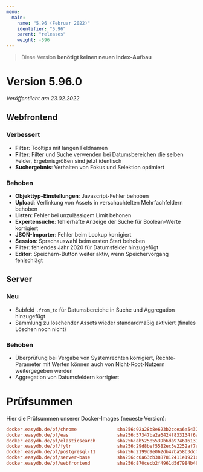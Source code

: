 ```yaml
---
menu:
  main:
    name: "5.96 (Februar 2022)"
    identifier: "5.96"
    parent: "releases"
    weight: -596
---
```


> Diese Version **benötigt keinen neuen Index-Aufbau**

# Version 5.96.0

*Veröffentlicht am 23.02.2022*

## Webfrontend

### Verbessert
* **Filter**: Tooltips mit langen Feldnamen
* **Filter**: Filter und Suche verwenden bei Datumsbereichen die selben Felder, Ergebnisgrößen sind jetzt identisch
* **Suchergebnis**: Verhalten von Fokus und Selektion optimiert

### Behoben
* **Objekttyp-Einstellungen**: Javascript-Fehler behoben
* **Upload**: Verlinkung von Assets in verschachtelten Mehrfachfeldern behoben
* **Listen**: Fehler bei unzulässigem Limit behonen
* **Expertensuche**: fehlerhafte Anzeige der Suche für Boolean-Werte korrigiert
* **JSON-Importer**: Fehler beim Lookup korrigiert
* **Session**: Sprachauswahl beim ersten Start behoben
* **Filter**: fehlendes Jahr 2020 für Datumsfelder hinzugefügt
* **Editor**: Speichern-Button weiter aktiv, wenn Speichervorgang fehlschlägt

## Server

### Neu
* Subfeld `.from_to` für Datumsbereiche in Suche und Aggregation hinzugefügt
* Sammlung zu löschender Assets wieder standardmäßig aktiviert (finales Löschen noch nicht)

### Behoben
* Überprüfung bei Vergabe von Systemrechten korrigiert, Rechte-Parameter mit Werten können auch von Nicht-Root-Nutzern weitergegeben werden
* Aggregation von Datumsfeldern korrigiert

# Prüfsummen

Hier die Prüfsummen unserer Docker-Images (neueste Version):

```ini
docker.easydb.de/pf/chrome               sha256:92a28b8e623b2ccea6a5432187bb456840dd4daa53b5157dc935840063a48f2d
docker.easydb.de/pf/eas                  sha256:57347ba2a6424f833134f6a9e4f45629cf0e84a68c93ed6a7ae819f04bb3344e
docker.easydb.de/pf/elasticsearch        sha256:ab52585539b6da9746161316c9fbd01eb14b6b5fa5fa9a47d367df63d09763b0
docker.easydb.de/pf/fylr                 sha256:29d8bef5582ec5e2252af7e6537046e152eb1f672e7b1c7c93bb66216f038952
docker.easydb.de/pf/postgresql-11        sha256:2199d9e062db47ba58b3dcf11d65f605cfc47f278c9853e392f076e76a392f2a
docker.easydb.de/pf/server-base          sha256:c0a63cb3887812411e1921c4beb6a19fde4e26f329049c601672882c42abd58e
docker.easydb.de/pf/webfrontend          sha256:870cecb2f4961d5d7984b480cee244159ee5d89ef1f20bff4030102f06793791
```
